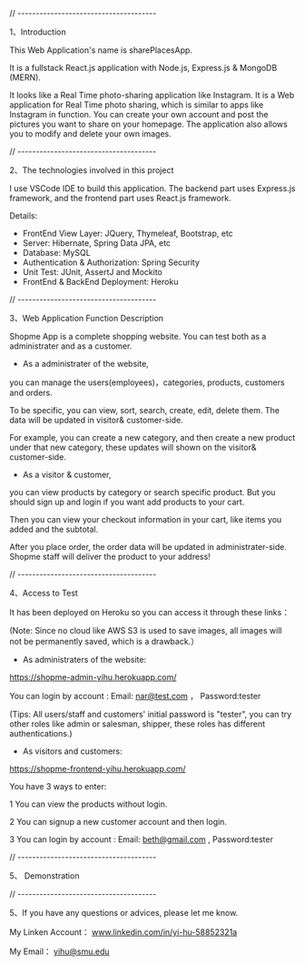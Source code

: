 // --------------------------------------

1、Introduction


This Web Application's name is sharePlacesApp.

It is a fullstack React.js application with Node.js, Express.js & MongoDB (MERN).  

It looks like a Real Time photo-sharing application like Instagram. It is a Web application for Real Time photo sharing, which is similar to apps like Instagram in function. You can create your own account and post the pictures you want to share on your homepage. The application also allows you to modify and delete your own images.


// --------------------------------------

2、The technologies involved in this project


I use VSCode IDE to build this application. The backend part uses Express.js framework, and the frontend part uses React.js framework.

Details: 

- FrontEnd View Layer: JQuery, Thymeleaf, Bootstrap, etc
- Server: Hibernate, Spring Data JPA, etc
- Database: MySQL
- Authentication & Authorization: Spring Security
- Unit Test: JUnit, AssertJ and Mockito
- FrontEnd & BackEnd Deployment: Heroku

// --------------------------------------

3、Web Application Function Description


Shopme App is a complete shopping website. You can test both as a administrater and as a customer.

- As a administrater of the website, 

you can manage the users(employees)，categories, products, customers and orders. 

To be specific, you can view, sort, search, create, edit, delete them. The data will be updated in visitor& customer-side.

For example, you can create a new category, and then create a new product under that new category, these updates will shown on the visitor& customer-side.

- As a visitor & customer, 

you can view products by category or search specific product. But you should sign up and login if you want add products to your cart.

Then you can view your checkout information in your cart, like items you added and the subtotal.

After you place order, the order data will be updated in administrater-side. Shopme staff will deliver the product to your address!

// --------------------------------------

4、Access to Test


It has been deployed on Heroku so you can access it through these links：

(Note: Since no cloud like AWS S3 is used to save images, all images will not be permanently saved, which is a drawback.）

- As administraters of the website:

https://shopme-admin-yihu.herokuapp.com/

You can login by account : Email: nar@test.com ， Password:tester

(Tips: All users/staff and customers' initial password is "tester", you can try other roles like admin or salesman, shipper, these roles has different authentications.)

- As visitors and customers:

https://shopme-frontend-yihu.herokuapp.com/

You have 3 ways to enter:

1 You can view the products without login.

2 You can signup a new customer account and then login.

3 You can login by account : Email: beth@gmail.com , Password:tester

// --------------------------------------

5、 Demonstration



// --------------------------------------

5、If you have any questions or advices, please let me know.

My Linken Account： www.linkedin.com/in/yi-hu-58852321a

My Email： yihu@smu.edu 
